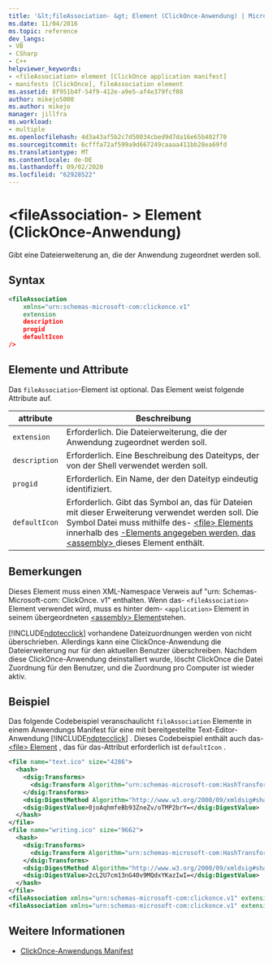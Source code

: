 ```yaml
---
title: '&lt;fileAssociation- &gt; Element (ClickOnce-Anwendung) | Microsoft-Dokumentation'
ms.date: 11/04/2016
ms.topic: reference
dev_langs:
- VB
- CSharp
- C++
helpviewer_keywords:
- <fileAssociation> element [ClickOnce application manifest]
- manifests [ClickOnce], fileAssociation element
ms.assetid: 8f951b4f-54f9-412e-a9e5-af4e379fcf08
author: mikejo5000
ms.author: mikejo
manager: jillfra
ms.workload:
- multiple
ms.openlocfilehash: 4d3a43af5b2c7d50034cbed9d7da16e65b402f70
ms.sourcegitcommit: 6cfffa72af599a9d667249caaaa411bb28ea69fd
ms.translationtype: MT
ms.contentlocale: de-DE
ms.lasthandoff: 09/02/2020
ms.locfileid: "62928522"
---
```

# <a name="ltfileassociationgt-element-clickonce-application"></a>&lt;fileAssociation- &gt; Element (ClickOnce-Anwendung)
Gibt eine Dateierweiterung an, die der Anwendung zugeordnet werden soll.

## <a name="syntax"></a>Syntax

```xml
<fileAssociation
    xmlns="urn:schemas-microsoft-com:clickonce.v1"
    extension
    description
    progid
    defaultIcon
/>
```

## <a name="elements-and-attributes"></a>Elemente und Attribute
 Das `fileAssociation`-Element ist optional. Das Element weist folgende Attribute auf.

|attribute|Beschreibung|
|---------------|-----------------|
|`extension`|Erforderlich. Die Dateierweiterung, die der Anwendung zugeordnet werden soll.|
|`description`|Erforderlich. Eine Beschreibung des Dateityps, der von der Shell verwendet werden soll.|
|`progid`|Erforderlich. Ein Name, der den Dateityp eindeutig identifiziert.|
|`defaultIcon`|Erforderlich. Gibt das Symbol an, das für Dateien mit dieser Erweiterung verwendet werden soll. Die Symbol Datei muss mithilfe des- [ \<file> Elements](../deployment/file-element-clickonce-application.md) innerhalb des [-Elements angegeben werden, das \<assembly> ](../deployment/assembly-element-clickonce-application.md) dieses Element enthält.|

## <a name="remarks"></a>Bemerkungen
 Dieses Element muss einen XML-Namespace Verweis auf "urn: Schemas-Microsoft-com: ClickOnce. v1" enthalten. Wenn das- `<fileAssociation>` Element verwendet wird, muss es hinter dem- `<application>` Element in seinem übergeordneten [ \<assembly> Element](../deployment/assembly-element-clickonce-application.md)stehen.

 [!INCLUDE[ndptecclick](../deployment/includes/ndptecclick_md.md)] vorhandene Dateizuordnungen werden von nicht überschrieben. Allerdings kann eine ClickOnce-Anwendung die Dateierweiterung nur für den aktuellen Benutzer überschreiben. Nachdem diese ClickOnce-Anwendung deinstalliert wurde, löscht ClickOnce die Datei Zuordnung für den Benutzer, und die Zuordnung pro Computer ist wieder aktiv.

## <a name="example"></a>Beispiel
 Das folgende Codebeispiel veranschaulicht `fileAssociation` Elemente in einem Anwendungs Manifest für eine mit bereitgestellte Text-Editor-Anwendung [!INCLUDE[ndptecclick](../deployment/includes/ndptecclick_md.md)] . Dieses Codebeispiel enthält auch das- [ \<file> Element](../deployment/file-element-clickonce-application.md) , das für das-Attribut erforderlich ist `defaultIcon` .

```xml
<file name="text.ico" size="4286">
  <hash>
    <dsig:Transforms>
      <dsig:Transform Algorithm="urn:schemas-microsoft-com:HashTransforms.Identity" />
    </dsig:Transforms>
    <dsig:DigestMethod Algorithm="http://www.w3.org/2000/09/xmldsig#sha1" />
    <dsig:DigestValue>0joAqhmfeBb93ZneZv/oTMP2brY=</dsig:DigestValue>
  </hash>
</file>
<file name="writing.ico" size="9662">
  <hash>
    <dsig:Transforms>
      <dsig:Transform Algorithm="urn:schemas-microsoft-com:HashTransforms.Identity" />
    </dsig:Transforms>
    <dsig:DigestMethod Algorithm="http://www.w3.org/2000/09/xmldsig#sha1" />
    <dsig:DigestValue>2cL2U7cm13nG40v9MQdxYKazIwI=</dsig:DigestValue>
  </hash>
</file>
<fileAssociation xmlns="urn:schemas-microsoft-com:clickonce.v1" extension=".text" description="Text  Document (ClickOnce)" progid="Text.Document" defaultIcon="text.ico" />
<fileAssociation xmlns="urn:schemas-microsoft-com:clickonce.v1" extension=".writing" description="Writings (ClickOnce)" progid="Writing.Document" defaultIcon="writing.ico" />
```

## <a name="see-also"></a>Weitere Informationen
- [ClickOnce-Anwendungs Manifest](../deployment/clickonce-application-manifest.md)